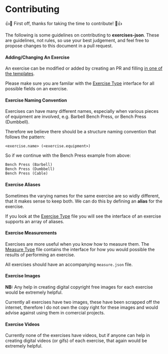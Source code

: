 # Contributing

:+1::tada: First off, thanks for taking the time to contribute! :tada::+1:

The following is some guidelines on contributing to **exercises-json**. These are guidelines, not rules, so use your best judgement, and feel free to propose changes to this document in a pull request.

#### Adding/Changing An Exercise

An exercise can be modified or added by creating an PR and filling [in one of the templates](https://github.com/wrkout/exercises.json/master/.github/PULL_REQUEST_TEMPLATE).

Please make sure you are familar with the [Exercise Type](https://github.com/wrkout/exercises.json/master/types/exercise.d.ts) interface for all possible fields on an exercise.

#### Exercise Naming Convention

Exercises can have many different names, especially when various pieces of equipment are involved, e.g. Barbell Bench Press, or Bench Press (Dumbbell).

Therefore we believe there should be a structure naming convention that follows the pattern:

```
<exercise.name> (<exercise.equipment>)
```

So if we continue with the Bench Press example from above:

```
Bench Press (Barbell)
Bench Press (Dumbbell)
Bench Press (Cable)
```

#### Exercise Aliases

Sometimes the varying names for the same exercise are so widly different, that it makes sense to keep both. We can do this by defining an **alias** for the exercise.

If you look at the [Exercise Type](https://github.com/wrkout/exercises.json/master/types/exercise.d.ts) file you will see the interface of an exercise supports an array of aliases.

#### Exercise Measurements

Exercises are more useful when you know how to measure them. The [Measure Type](https://github.com/wrkout/exercises.json/master/types/measure.d.ts) file contains the interface for how you would possible the results of performing an exercise.

All exercises should have an accompanying `measure.json` file.

#### Exercise Images

**NB:** Any help in creating digital copyright free images for each exercise would be extremely helpful.

Currently all exercises have two images, these have been scrapped off the internet, therefore l do not own the copy right for these images and would advise against using them in comercial projects.

#### Exercise Videos

Currently none of the exercises have videos, but if anyone can help in creating digital videos (or gifs) of each exercise, that again would be extremely helpful.
